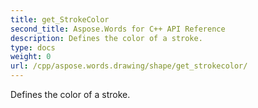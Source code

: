 ```yaml
---
title: get_StrokeColor
second_title: Aspose.Words for C++ API Reference
description: Defines the color of a stroke. 
type: docs
weight: 0
url: /cpp/aspose.words.drawing/shape/get_strokecolor/
---
```


Defines the color of a stroke. 

